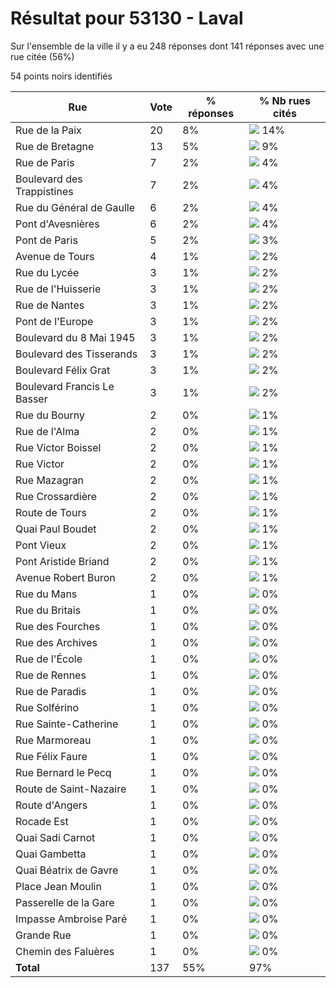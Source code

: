 # Résultat pour 53130 - Laval

Sur l'ensemble de la ville il y a eu 248 réponses dont 141 réponses avec une rue citée (56%)

54 points noirs identifiés

| Rue | Vote | % réponses | % Nb rues cités|
|-----|------|------------|----------------|
| Rue de la Paix | 20 | 8% | <img src="../../img/bar_14.gif" />&nbsp;14%|
| Rue de Bretagne | 13 | 5% | <img src="../../img/bar_9.gif" />&nbsp;9%|
| Rue de Paris | 7 | 2% | <img src="../../img/bar_4.gif" />&nbsp;4%|
| Boulevard des Trappistines | 7 | 2% | <img src="../../img/bar_4.gif" />&nbsp;4%|
| Rue du Général de Gaulle | 6 | 2% | <img src="../../img/bar_4.gif" />&nbsp;4%|
| Pont d'Avesnières | 6 | 2% | <img src="../../img/bar_4.gif" />&nbsp;4%|
| Pont de Paris | 5 | 2% | <img src="../../img/bar_3.gif" />&nbsp;3%|
| Avenue de Tours | 4 | 1% | <img src="../../img/bar_2.gif" />&nbsp;2%|
| Rue du Lycée | 3 | 1% | <img src="../../img/bar_2.gif" />&nbsp;2%|
| Rue de l'Huisserie | 3 | 1% | <img src="../../img/bar_2.gif" />&nbsp;2%|
| Rue de Nantes | 3 | 1% | <img src="../../img/bar_2.gif" />&nbsp;2%|
| Pont de l'Europe | 3 | 1% | <img src="../../img/bar_2.gif" />&nbsp;2%|
| Boulevard du 8 Mai 1945 | 3 | 1% | <img src="../../img/bar_2.gif" />&nbsp;2%|
| Boulevard des Tisserands | 3 | 1% | <img src="../../img/bar_2.gif" />&nbsp;2%|
| Boulevard Félix Grat | 3 | 1% | <img src="../../img/bar_2.gif" />&nbsp;2%|
| Boulevard Francis Le Basser | 3 | 1% | <img src="../../img/bar_2.gif" />&nbsp;2%|
| Rue du Bourny | 2 | 0% | <img src="../../img/bar_1.gif" />&nbsp;1%|
| Rue de l'Alma | 2 | 0% | <img src="../../img/bar_1.gif" />&nbsp;1%|
| Rue Victor Boissel | 2 | 0% | <img src="../../img/bar_1.gif" />&nbsp;1%|
| Rue Victor | 2 | 0% | <img src="../../img/bar_1.gif" />&nbsp;1%|
| Rue Mazagran | 2 | 0% | <img src="../../img/bar_1.gif" />&nbsp;1%|
| Rue Crossardière | 2 | 0% | <img src="../../img/bar_1.gif" />&nbsp;1%|
| Route de Tours | 2 | 0% | <img src="../../img/bar_1.gif" />&nbsp;1%|
| Quai Paul Boudet | 2 | 0% | <img src="../../img/bar_1.gif" />&nbsp;1%|
| Pont Vieux | 2 | 0% | <img src="../../img/bar_1.gif" />&nbsp;1%|
| Pont Aristide Briand | 2 | 0% | <img src="../../img/bar_1.gif" />&nbsp;1%|
| Avenue Robert Buron | 2 | 0% | <img src="../../img/bar_1.gif" />&nbsp;1%|
| Rue du Mans | 1 | 0% | <img src="../../img/bar_0.gif" />&nbsp;0%|
| Rue du Britais | 1 | 0% | <img src="../../img/bar_0.gif" />&nbsp;0%|
| Rue des Fourches | 1 | 0% | <img src="../../img/bar_0.gif" />&nbsp;0%|
| Rue des Archives | 1 | 0% | <img src="../../img/bar_0.gif" />&nbsp;0%|
| Rue de l'École | 1 | 0% | <img src="../../img/bar_0.gif" />&nbsp;0%|
| Rue de Rennes | 1 | 0% | <img src="../../img/bar_0.gif" />&nbsp;0%|
| Rue de Paradis | 1 | 0% | <img src="../../img/bar_0.gif" />&nbsp;0%|
| Rue Solférino | 1 | 0% | <img src="../../img/bar_0.gif" />&nbsp;0%|
| Rue Sainte-Catherine | 1 | 0% | <img src="../../img/bar_0.gif" />&nbsp;0%|
| Rue Marmoreau | 1 | 0% | <img src="../../img/bar_0.gif" />&nbsp;0%|
| Rue Félix Faure | 1 | 0% | <img src="../../img/bar_0.gif" />&nbsp;0%|
| Rue Bernard le Pecq | 1 | 0% | <img src="../../img/bar_0.gif" />&nbsp;0%|
| Route de Saint-Nazaire | 1 | 0% | <img src="../../img/bar_0.gif" />&nbsp;0%|
| Route d'Angers | 1 | 0% | <img src="../../img/bar_0.gif" />&nbsp;0%|
| Rocade Est | 1 | 0% | <img src="../../img/bar_0.gif" />&nbsp;0%|
| Quai Sadi Carnot | 1 | 0% | <img src="../../img/bar_0.gif" />&nbsp;0%|
| Quai Gambetta | 1 | 0% | <img src="../../img/bar_0.gif" />&nbsp;0%|
| Quai Béatrix de Gavre | 1 | 0% | <img src="../../img/bar_0.gif" />&nbsp;0%|
| Place Jean Moulin | 1 | 0% | <img src="../../img/bar_0.gif" />&nbsp;0%|
| Passerelle de la Gare | 1 | 0% | <img src="../../img/bar_0.gif" />&nbsp;0%|
| Impasse Ambroise Paré | 1 | 0% | <img src="../../img/bar_0.gif" />&nbsp;0%|
| Grande Rue | 1 | 0% | <img src="../../img/bar_0.gif" />&nbsp;0%|
| Chemin des Faluères | 1 | 0% | <img src="../../img/bar_0.gif" />&nbsp;0%|
| **Total** | 137 | 55% | 97%|
